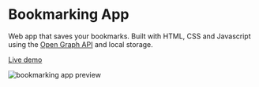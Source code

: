 # Bookmarking App

Web app that saves your bookmarks. Built with HTML, CSS and Javascript using the [Open Graph API](https://www.opengraph.io/) and local storage.

[Live demo](https://migfernandes01.github.io/bookmarking-app/)

![bookmarking app preview](https://user-images.githubusercontent.com/47478922/147118147-6b1efd63-6e4a-4911-90a0-f47521c7900e.png)
